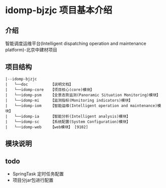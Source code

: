 # idomp-bjzjc 项目基本介绍

## 介绍

智能调度运维平台(Intelligent dispatching operation and maintenance platform)-北京中建材项目

## 项目结构
```
|--idomp-bjzjc
|   └──doc          【说明文档】
|   └──idomp-core   【项目核心(core)模块】
|   └──idomp-psm    【全景态势监测(Panoramic Situation Monitoring)模块】
|   └──idomp-mi     【监测指标(Monitoring indicators)模块】
|   └──idomp-iom    【智能运维(Intelligent operation and maintenance)模块】
|   └──idomp-ia     【智能分析(Intelligent analysis)模块】
|   └──idomp-sc     【系统配置(System Configuration)模块】
|   └──idomp-web    【web模块】 [9102]
```

## 模块说明

## todo

- SpringTask 定时任务配置
- 项目分jar包进行配置


